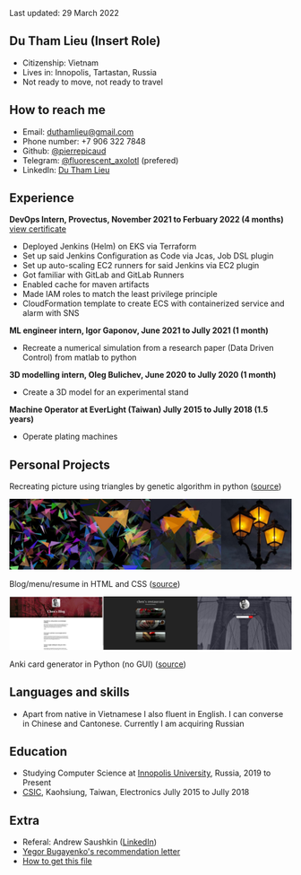 Last updated: 29 March 2022
## Du Tham Lieu (Insert Role)
- Citizenship: Vietnam
- Lives in: Innopolis, Tartastan, Russia	
- Not ready to move, not ready to travel

## How to reach me
- Email: duthamlieu@gmail.com
- Phone number: +7 906 322 7848
- Github: [@pierrepicaud](https://github.com/pierrepicaud)
- Telegram: [@fluorescent_axolotl](https://t.me/fluorescent_axolotl) (prefered)
- LinkedIn: [Du Tham Lieu](https://www.linkedin.com/in/duthamlieu/)

## Experience
**DevOps Intern, Provectus, November 2021 to Ferbuary 2022 (4 months)** [view certificate](./_resources/devops.md)
- Deployed Jenkins (Helm) on EKS via Terraform
- Set up said Jenkins Configuration as Code via Jcas, Job DSL plugin
- Set up auto-scaling EC2 runners for said Jenkins via EC2 plugin
- Got familiar with GitLab and GitLab Runners
- Enabled cache for maven artifacts
- Made IAM roles to match the least privilege principle
- CloudFormation template to create ECS with containerized service and alarm with SNS

**ML engineer intern, Igor Gaponov, June 2021 to Jully 2021 (1 month)**
- Recreate a numerical simulation from a research paper (Data Driven Control) from matlab to python

**3D modelling intern, Oleg Bulichev, June 2020 to Jully 2020 (1 month)**
- Create a 3D model for an experimental stand

**Machine Operator at EverLight (Taiwan) Jully 2015 to Jully 2018 (1.5 years)**
- Operate plating machines

## Personal Projects
Recreating picture using triangles by genetic algorithm in python ([source](https://github.com/pierrepicaud/recreate_images_from_triangle))

![triangles.jpeg](./_resources/triangles.jpeg)


Blog/menu/resume in HTML and CSS ([source](https://github.com/pierrepicaud/coding_playground/tree/main/web/toy_projects))


![websites.jpg](./_resources/websites.jpg)




Anki card generator in Python (no GUI) ([source](https://github.com/pierrepicaud/coding_playground/tree/main/python/anki_mental_math_generator))

## Languages and skills
- Apart from native in Vietnamese I also fluent in English. I can converse in Chinese and Cantonese. Currently I am acquiring Russian

## Education
- Studying Computer Science at [Innopolis University](https://innopolis.university/en/), Russia, 2019 to Present
- [CSIC](https://www.csic.khc.edu.tw/website/csic_EN/index.htm), Kaohsiung, Taiwan, Electronics Jully 2015 to Jully 2018

## Extra
- Referal: Andrew Saushkin ([LinkedIn](https://www.linkedin.com/in/andrew-saushkin/))
- [Yegor Bugayenko's recommendation letter](https://www.yegor256.com/2021/12/01/teaching.html)
- [How to get this file](https://superuser.com/a/722374)